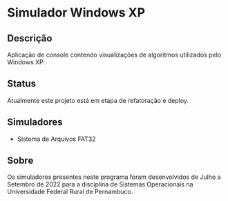 # Simulador Windows XP

## Descrição
Aplicação de console contendo visualizações de algoritmos utilizados pelo Windows XP.

## Status
Atualmente este projeto está em etapa de refatoração e deploy.

## Simuladores
- Sistema de Arquivos FAT32

## Sobre
Os simuladores presentes neste programa foram desenvolvidos de Julho a Setembro de 2022 para a disciplina de Sistemas Operacionais na Universidade Federal Rural de Pernambuco.
